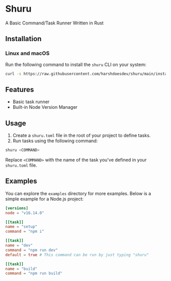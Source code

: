 # Shuru
A Basic Command/Task Runner Written in Rust

## Installation

### Linux and macOS

Run the following command to install the `shuru` CLI on your system:

```bash
curl -s https://raw.githubusercontent.com/harshdoesdev/shuru/main/install.sh | sh
```

## Features
- Basic task runner
- Built-in Node Version Manager

## Usage

1. Create a `shuru.toml` file in the root of your project to define tasks.
2. Run tasks using the following command:

```bash
shuru <COMMAND>
```

Replace `<COMMAND>` with the name of the task you've defined in your `shuru.toml` file.

## Examples

You can explore the `examples` directory for more examples. Below is a simple example for a Node.js project:

```toml
[versions]
node = "v16.14.0"

[[task]]
name = "setup"
command = "npm i"

[[task]]
name = "dev"
command = "npm run dev"
default = true # This command can be run by just typing "shuru"

[[task]]
name = "build"
command = "npm run build"
```
